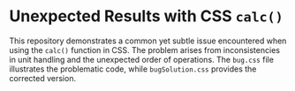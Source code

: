 # Unexpected Results with CSS `calc()`

This repository demonstrates a common yet subtle issue encountered when using the `calc()` function in CSS.  The problem arises from inconsistencies in unit handling and the unexpected order of operations. The `bug.css` file illustrates the problematic code, while `bugSolution.css` provides the corrected version.